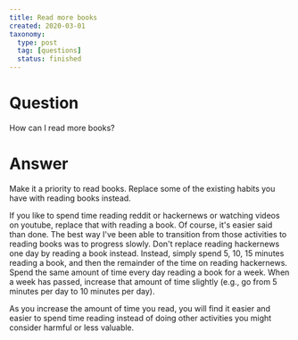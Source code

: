 ```yaml
---
title: Read more books
created: 2020-03-01
taxonomy:
  type: post
  tag: [questions]
  status: finished
---
```


# Question
How can I read more books?

# Answer
Make it a priority to read books. Replace some of the existing habits you have with reading books instead.

If you like to spend time reading reddit or hackernews or watching videos on youtube, replace that with reading a book. Of course, it's easier said than done. The best way I've been able to transition from those activities to reading books was to progress slowly. Don't replace reading hackernews one day by reading a book instead. Instead, simply spend 5, 10, 15 minutes reading a book, and then the remainder of the time on reading hackernews. Spend the same amount of time every day reading a book for a week. When a week has passed, increase that amount of time slightly (e.g., go from 5 minutes per day to 10 minutes per day).

As you increase the amount of time you read, you will find it easier and easier to spend time reading instead of doing other activities you might consider harmful or less valuable.
